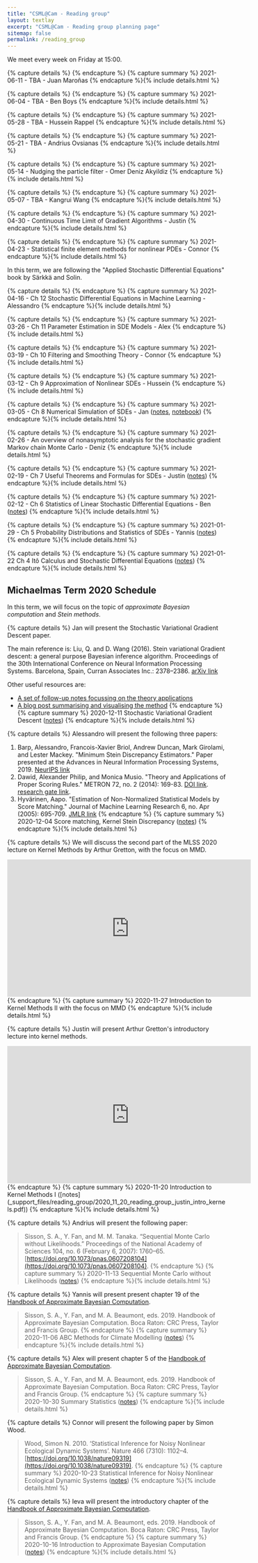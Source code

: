 ```yaml
---
title: "CSML@Cam - Reading group"
layout: textlay
excerpt: "CSML@Cam - Reading group planning page"
sitemap: false
permalink: /reading_group
---
```


We meet every week on Friday at 15:00. 

{% capture details %}
{% endcapture %}
{% capture summary %}
2021-06-11 - TBA - Juan Maroñas
{% endcapture %}{% include details.html %}

{% capture details %}
{% endcapture %}
{% capture summary %}
2021-06-04 - TBA - Ben Boys
{% endcapture %}{% include details.html %}

{% capture details %}
{% endcapture %}
{% capture summary %}
2021-05-28 - TBA - Hussein Rappel
{% endcapture %}{% include details.html %}

{% capture details %}
{% endcapture %}
{% capture summary %}
2021-05-21 - TBA - Andrius Ovsianas
{% endcapture %}{% include details.html %}

{% capture details %}
{% endcapture %}
{% capture summary %}
2021-05-14 - Nudging the particle filter - Omer Deniz Akyildiz
{% endcapture %}{% include details.html %}

{% capture details %}
{% endcapture %}
{% capture summary %}
2021-05-07 - TBA - Kangrui Wang
{% endcapture %}{% include details.html %}

{% capture details %}
{% endcapture %}
{% capture summary %}
2021-04-30 - Continuous Time Limit of Gradient Algorithms - Justin
{% endcapture %}{% include details.html %}

{% capture details %}
{% endcapture %}
{% capture summary %}
2021-04-23 - Statistical finite element methods for nonlinear PDEs - Connor
{% endcapture %}{% include details.html %}
<br/>

In this term, we are following the "Applied Stochastic Differential Equations" book by Särkkä and Solin.

{% capture details %}
{% endcapture %}
{% capture summary %}
2021-04-16 - Ch 12 Stochastic Differential Equations in Machine Learning - Alessandro
{% endcapture %}{% include details.html %}

{% capture details %}
{% endcapture %}
{% capture summary %}
2021-03-26 - Ch 11 Parameter Estimation in SDE Models - Alex
{% endcapture %}{% include details.html %}


{% capture details %}
{% endcapture %}
{% capture summary %}
2021-03-19 - Ch 10 Filtering and Smoothing Theory - Connor
{% endcapture %}{% include details.html %}


{% capture details %}
{% endcapture %}
{% capture summary %}
2021-03-12 - Ch 9 Approximation of Nonlinear SDEs - Hussein
{% endcapture %}{% include details.html %}


{% capture details %}
{% endcapture %}
{% capture summary %}
2021-03-05 - Ch 8 Numerical Simulation of SDEs - Jan ([notes](_support_files/reading_group/2021_03_05_numerical_simulation_sdes.slides.html), [notebook](https://github.com/jp2011/sdes-notes/blob/main/numerical-simulation-sdes.ipynb))
{% endcapture %}{% include details.html %}


{% capture details %}
{% endcapture %}
{% capture summary %}
2021-02-26 - An overview of nonasymptotic analysis for the stochastic gradient Markov chain Monte Carlo - Deniz
{% endcapture %}{% include details.html %}


{% capture details %}
{% endcapture %}
{% capture summary %}
2021-02-19 - Ch 7 Useful Theorems and Formulas for SDEs - Justin ([notes](_support_files/reading_group/2021_02_19_justin_useful_theorems_and_formulas_for_sdes.pdf))
{% endcapture %}{% include details.html %}

{% capture details %}
{% endcapture %}
{% capture summary %}
2021-02-12 - Ch 6 Statistics of Linear Stochastic Differential Equations - Ben ([notes](_support_files/reading_group/2021_02_12_ben_statistics_of_sdes.pdf))
{% endcapture %}{% include details.html %}


{% capture details %}
{% endcapture %}
{% capture summary %}
2021-01-29 - Ch 5 Probability Distributions and Statistics of SDEs - Yannis ([notes](_support_files/reading_group/2021_29_01_reading_group_yannis_probability_distributions_and_statistics_of_sdes.pdf))
{% endcapture %}{% include details.html %}


{% capture details %}
{% endcapture %}
{% capture summary %}
2021-01-22 Ch 4 Itô Calculus and Stochastic Differential Equations ([notes](_support_files/reading_group/2021_01_22_reading_group_andrius_ito_integral.pdf))
{% endcapture %}{% include details.html %}




## Michaelmas Term 2020 Schedule

In this term, we will focus on the topic of *approximate Bayesian computation* and *Stein methods*.


{% capture details %}
Jan will present the Stochastic Variational Gradient Descent paper.

The main reference is: 
Liu, Q. and D. Wang (2016). Stein variational Gradient descent: a general purpose Bayesian inference algorithm. Proceedings of the 30th International Conference on Neural Information Processing Systems. Barcelona, Spain, Curran Associates Inc.: 2378–2386. [arXiv link](https://arxiv.org/pdf/1608.04471.pdf)

Other useful resources are:
- [A set of follow-up notes focussing on the theory applications](https://www.cs.utexas.edu/~lqiang/PDF/svgd_aabi2016.pdf)
- [A blog post summarising and visualising the method](https://www.cs.utexas.edu/~qlearning/project.html?p=svgd)
{% endcapture %}
{% capture summary %}
2020-12-11 Stochastic Variational Gradient Descent ([notes](_support_files/reading_group/2020_12_11_reading_group_jan_stochastic_variational_gradient_descent.pdf))
{% endcapture %}{% include details.html %}

{% capture details %}
Alessandro will present the following three papers:
1. Barp, Alessandro, Francois-Xavier Briol, Andrew Duncan, Mark Girolami, and Lester Mackey. "Minimum Stein Discrepancy Estimators." Paper presented at the Advances in Neural Information Processing Systems, 2019. [NeurIPS link](https://papers.nips.cc/paper/2019/file/ba7609ee5789cc4dff171045a693a65f-Paper.pdf)
2. Dawid, Alexander Philip, and Monica Musio. "Theory and Applications of Proper Scoring Rules." METRON 72, no. 2 (2014): 169-83. [DOI link](https://doi.org/10.1007/s40300-014-0039-y). [research gate link](https://www.researchgate.net/publication/259529033_Theory_and_Applications_of_Proper_Scoring_Rules).
3. Hyvärinen, Aapo. "Estimation of Non-Normalized Statistical Models by Score Matching." Journal of Machine Learning Research 6, no. Apr (2005): 695-709. [JMLR link](https://jmlr.org/papers/volume6/hyvarinen05a/old.pdf)
{% endcapture %}
{% capture summary %}
2020-12-04 Score matching, Kernel Stein Discrepancy ([notes](_support_files/reading_group/2020_12_04_reading_group_alessandro_ksd.pdf))
{% endcapture %}{% include details.html %}


{% capture details %}
We will discuss the second part of the MLSS 2020 lecture on Kernel Methods by Arthur Gretton, with the focus on MMD.
<iframe width="560" height="315" src="https://www.youtube.com/embed/eANiXrWO1dM" frameborder="0" allow="accelerometer; autoplay; clipboard-write; encrypted-media; gyroscope; picture-in-picture" allowfullscreen></iframe>
{% endcapture %}
{% capture summary %}
2020-11-27 Introduction to Kernel Methods II with the focus on MMD
{% endcapture %}{% include details.html %}


{% capture details %}
Justin will present Arthur Gretton's introductory lecture into kernel methods.
<iframe width="560" height="315" src="https://www.youtube.com/embed/alrKls6BORc" frameborder="0" allow="accelerometer; autoplay; clipboard-write; encrypted-media; gyroscope; picture-in-picture" allowfullscreen></iframe>
{% endcapture %}
{% capture summary %}
2020-11-20 Introduction to Kernel Methods I ([notes](_support_files/reading_group/2020_11_20_reading_group_justin_intro_kernels.pdf))
{% endcapture %}{% include details.html %}


{% capture details %}
Andrius will present the following paper:
> Sisson, S. A., Y. Fan, and M. M. Tanaka. “Sequential Monte Carlo without Likelihoods.” Proceedings of the National Academy of Sciences 104, no. 6 (February 6, 2007): 1760–65. [https://doi.org/10.1073/pnas.0607208104](https://doi.org/10.1073/pnas.0607208104).
{% endcapture %}
{% capture summary %}
2020-11-13 Sequential Monte Carlo without Likelihoods ([notes](_support_files/reading_group/2020_11_13-reading_group_andrius_smc_without_likelihoods.pdf))
{% endcapture %}{% include details.html %}


{% capture details %}
Yannis will present present chapter 19 of the [Handbook of Approximate Bayesian Computation](https://www.routledge.com/Handbook-of-Approximate-Bayesian-Computation/Sisson-Fan-Beaumont/p/book/9781439881507).  
> Sisson, S. A., Y. Fan, and M. A. Beaumont, eds. 2019. Handbook of Approximate Bayesian Computation. Boca Raton: CRC Press, Taylor and Francis Group.
{% endcapture %}
{% capture summary %}
2020-11-06 ABC Methods for Climate Modelling ([notes](_support_files/reading_group/2020_11_06_reading_group_yannis_abc_climate_modelling.pdf))
{% endcapture %}{% include details.html %}


{% capture details %}
Alex will present chapter 5 of the [Handbook of Approximate Bayesian Computation](https://www.routledge.com/Handbook-of-Approximate-Bayesian-Computation/Sisson-Fan-Beaumont/p/book/9781439881507).  
> Sisson, S. A., Y. Fan, and M. A. Beaumont, eds. 2019. Handbook of Approximate Bayesian Computation. Boca Raton: CRC Press, Taylor and Francis Group.
{% endcapture %}
{% capture summary %}
2020-10-30 Summary Statistics ([notes](_support_files/reading_group/2020_10_30_reading_group_alex_summary_statistics.pdf))
{% endcapture %}{% include details.html %}


{% capture details %}
Connor will present the following paper by Simon Wood.
> Wood, Simon N. 2010. ‘Statistical Inference for Noisy Nonlinear Ecological Dynamic Systems’. Nature 466 (7310): 1102–4. [https://doi.org/10.1038/nature09319](https://doi.org/10.1038/nature09319).
{% endcapture %}
{% capture summary %}
2020-10-23 Statistical Inference for Noisy Nonlinear Ecological Dynamic Systems ([notes](_support_files/reading_group/2020_10_23_reading_group_connor_nonlinear_dynamics.pdf))
{% endcapture %}{% include details.html %}


{% capture details %}
Ieva will present the introductory chapter of the [Handbook of Approximate Bayesian Computation](https://www.routledge.com/Handbook-of-Approximate-Bayesian-Computation/Sisson-Fan-Beaumont/p/book/9781439881507). 
> Sisson, S. A., Y. Fan, and M. A. Beaumont, eds. 2019. Handbook of Approximate Bayesian Computation. Boca Raton: CRC Press, Taylor and Francis Group.
{% endcapture %}
{% capture summary %}
2020-10-16 Introduction to Approximate Bayesian Computation ([notes](_support_files/reading_group/2020_10_16_reading_group_ieva_intro_to_abc.pdf))
{% endcapture %}{% include details.html %}
